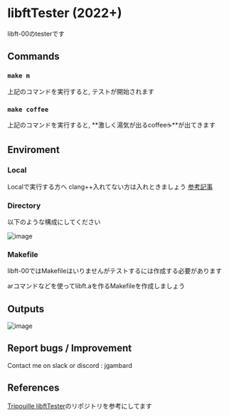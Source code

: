 # libftTester (2022+)
libft-00のtesterです

## Commands
### ```make m```
上記のコマンドを実行すると, テストが開始されます


### ```make coffee```
上記のコマンドを実行すると, **激しく湯気が出るcoffee☕**が出てきます

## Enviroment
### Local
Localで実行する方へ
clang++入れてない方は入れときましょう
[参考記事](https://blog.csdn.net/weixin_39752599/article/details/86561756)

### Directory
以下のような構成にしてください

![image](https://user-images.githubusercontent.com/70263039/162998740-3e5ef392-c9d2-44eb-83e3-efe474ac8cf9.png)

### Makefile
libft-00ではMakefileはいりませんがテストするには作成する必要があります

arコマンドなどを使ってlibft.aを作るMakefileを作成しましょう


## Outputs
![image](https://user-images.githubusercontent.com/70263039/162992582-4d95e53e-9e96-4b10-b3ba-0b20e4f15f67.png)

## Report bugs / Improvement
Contact me on slack or discord : jgambard  


## References
[Tripouille libftTester](https://github.com/Tripouille/libftTester)のリポジトリを参考にしてます
